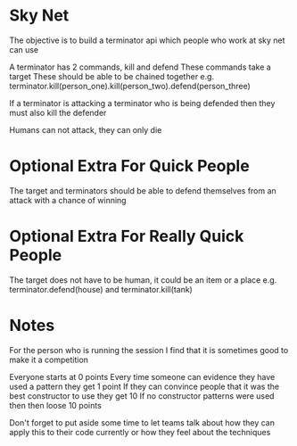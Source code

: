 Sky Net
======================

The objective is to build a terminator api which people who work at sky net can use

A terminator has 2 commands, kill and defend
These commands take a target
These should be able to be chained together
e.g. terminator.kill(person_one).kill(person_two).defend(person_three)

If a terminator is attacking a terminator who is being defended then they must also kill the defender

Humans can not attack, they can only die

Optional Extra For Quick People
===============================

The target and terminators should be able to defend themselves from an attack with a chance of winning

Optional Extra For Really Quick People
===============================

The target does not have to be human, it could be an item or a place
e.g. terminator.defend(house) and terminator.kill(tank)

Notes
======================

For the person who is running the session I find that it is sometimes good to make it a competition

Everyone starts at 0 points
Every time someone can evidence they have used a pattern they get 1 point
If they can convince people that it was the best constructor to use they get 10
If no constructor patterns were used then then loose 10 points

Don't forget to put aside some time to let teams talk about how they can apply this to their code currently or how they feel about the techniques
